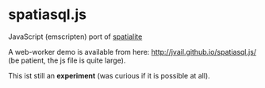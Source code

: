 # spatiasql.js
JavaScript (emscripten) port of [spatialite](https://www.gaia-gis.it/fossil/libspatialite/index)

A web-worker demo is available from here: http://jvail.github.io/spatiasql.js/ (be patient, the js file is quite large).

This ist still an **experiment** (was curious if it is possible at all). 
